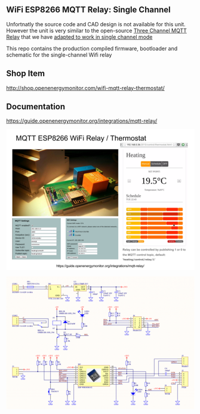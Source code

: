 ## WiFi ESP8266 MQTT Relay: Single Channel 

Unfortnatly the source code and CAD design is not available for this unit. However the unit is very similar to the open-source [Three Channel MQTT Relay](https://github.com/mharizanov/ESP8266_Relay_Board) that we have [adapted to work in single channel mode](https://github.com/openenergymonitor/ESP8266_Relay_Board)

This repo contains the production compiled firmware, bootloader and schematic for the single-channel Wifi relay

## Shop Item

http://shop.openenergymonitor.com/wifi-mqtt-relay-thermostat/

## Documentation

https://guide.openenergymonitor.org/integrations/mqtt-relay/

![](mqtt-relay-overview.png)

![](relay-schematic.png)
